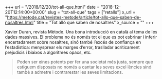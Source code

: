 +++
url = "/2018/12/20/tot-all-que.html"
date = "2018-12-20T12:14:00+00:00"
slug = "tot-all-que"
tags = ["retalls"]
x_url = "https://metode.cat/revistes-metode/article/tot-allo-que-saben-de-nosaltres.html"
title = "Tot allò que saben de nosaltres"
x_source = ""
+++


Xavier Duran, revista Mètode. Una bona introducció en català al tema de les dades massives. El problema no és només tot el que es pot esbrinar i inferir encertadament sobre nosaltres, sinó també l’excés de confiança en l’estadística: menysprear els marges d’error, traslladar acríticament prejudicis i biaixos a algoritmes opacs, etc.

> Poden ser eines potents per fer una societat més justa, sempre que estiguem disposats no només a cantar les seves excel·lències sinó també a admetre i contrarestar les seves limitacions.
